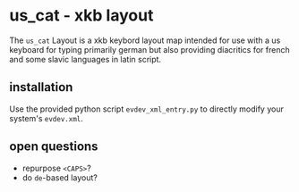 # us_cat - xkb layout

The `us_cat` Layout is a xkb keybord layout map intended for use
with a us keyboard for typing primarily german but also providing
diacritics for french and some slavic languages in latin script.

## installation

Use the provided python script `evdev_xml_entry.py` to directly
modify your system's `evdev.xml`.

## open questions

- repurpose `<CAPS>`?
- do `de`-based layout?

